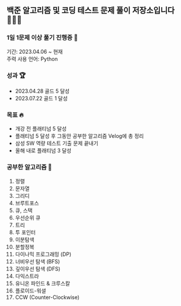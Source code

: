 ## 백준 알고리즘 및 코딩 테스트 문제 풀이 저장소입니다 👨🏻‍💻

### 1일 1문제 이상 풀기 진행중 🌱
기간: 2023.04.06 ~ 현재<br>
주력 사용 언어: Python<br>

### 성과 🏆
- 2023.04.28 골드 5 달성
- 2023.07.22 골드 1 달성

### 목표 🔥
- 개강 전 플래티넘 5 달성
- 플래티넘 5 달성 후 그동안 공부한 알고리즘 Velog에 총 정리
- 삼성 SW 역량 테스트 기출 문제 끝내기
- 올해 내로 플래티넘 3 달성

### 공부한 알고리즘 🧐
1. 정렬
2. 문자열
3. 그리디
4. 브루트포스
5. 큐, 스택
6. 우선순위 큐
7. 트리
8. 투 포인터
9. 이분탐색
10. 분할정복
11. 다이나믹 프로그래밍 (DP)
12. 너비우선 탐색 (BFS)
13. 깊이우선 탐색 (DFS)
14. 다익스트라
15. 유니온 파인드 & 크루스칼
16. 플로이드-워셜
17. CCW (Counter-Clockwise)
